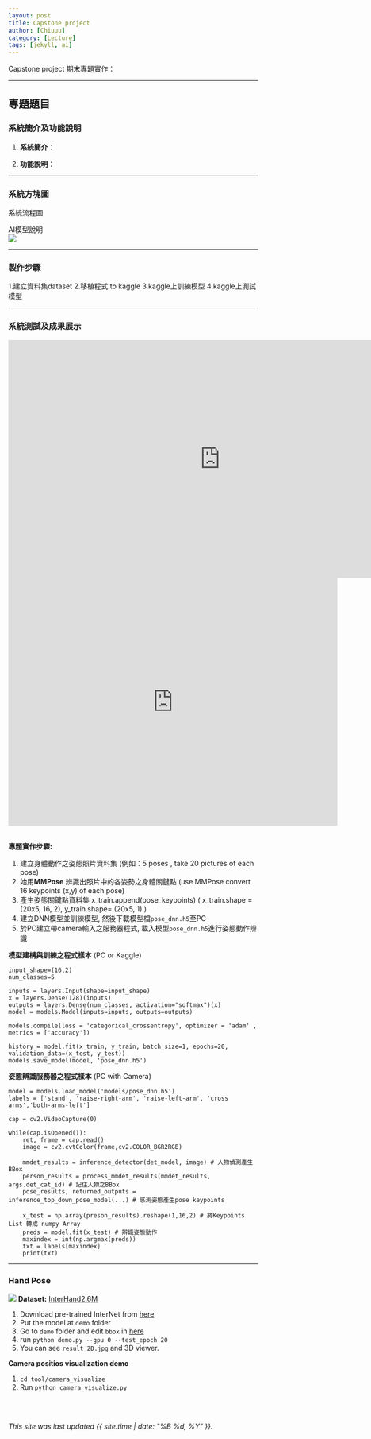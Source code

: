 ```yaml
---
layout: post
title: Capstone project 
author: [Chiuuu]
category: [Lecture]
tags: [jekyll, ai]
---
```


Capstone project 期末專題實作：

---
##  專題題目


### 系統簡介及功能說明

1. **系統簡介**：


2. **功能說明**：

---
### 系統方塊圖
系統流程圖<br>
![]()

AI模型說明<br>
![](https://github.com/Chiuuuuu/AI/blob/gh-pages/images/stock_dqn.png?raw=true)

---
### 製作步驟

1.建立資料集dataset
2.移植程式 to kaggle
3.kaggle上訓練模型
4.kaggle上測試模型

---
### 系統測試及成果展示
<iframe width="853" height="480" src="https://www.youtube.com/embed/oWdbG_mnx7w" title="去霍格華滋學院當最惡學姊的一天🐍！" frameborder="0" allow="accelerometer; autoplay; clipboard-write; encrypted-media; gyroscope; picture-in-picture" allowfullscreen></iframe>
<iframe width="664" height="498" src="https://www.youtube.com/embed/OP5HcXJg2Aw?list=PLJV_el3uVTsMhtt7_Y6sgTHGHp1Vb2P2J" title="【機器學習2021】卷積神經網路 (Convolutional Neural Networks, CNN)" frameborder="0" allow="accelerometer; autoplay; clipboard-write; encrypted-media; gyroscope; picture-in-picture" allowfullscreen></iframe>
<br>
<br>


**專題實作步驟:**
1. 建立身體動作之姿態照片資料集 (例如：5 poses , take 20 pictures of each pose)<br>
2. 始用**MMPose** 辨識出照片中的各姿勢之身體關鍵點 (use MMPose convert 16 keypoints (x,y) of each pose)<br>
3. 產生姿態關鍵點資料集 x_train.append(pose_keypoints) ( x_train.shape = (20x5, 16, 2), y_train.shape= (20x5, 1) )<br>
4. 建立DNN模型並訓練模型, 然後下載模型檔`pose_dnn.h5`至PC <br>
5. 於PC建立帶camera輸入之服務器程式, 載入模型`pose_dnn.h5`進行姿態動作辨識 <br>

**模型建構與訓練之程式樣本** (PC or Kaggle)<br>

```
input_shape=(16,2)
num_classes=5

inputs = layers.Input(shape=input_shape)
x = layers.Dense(128)(inputs)
outputs = layers.Dense(num_classes, activation="softmax")(x)
model = models.Model(inputs=inputs, outputs=outputs)

models.compile(loss = 'categorical_crossentropy', optimizer = 'adam' , metrics = ['accuracy'])

history = model.fit(x_train, y_train, batch_size=1, epochs=20, validation_data=(x_test, y_test))
models.save_model(model, 'pose_dnn.h5')
```

**姿態辨識服務器之程式樣本** (PC with Camera)<br>

```
model = models.load_model('models/pose_dnn.h5')
labels = ['stand', 'raise-right-arm', 'raise-left-arm', 'cross arms','both-arms-left']

cap = cv2.VideoCapture(0)

while(cap.isOpened()):
    ret, frame = cap.read()
    image = cv2.cvtColor(frame,cv2.COLOR_BGR2RGB)
    
    mmdet_results = inference_detector(det_model, image) # 人物偵測產生BBox
    person_results = process_mmdet_results(mmdet_results, args.det_cat_id) # 記住人物之BBox  
    pose_results, returned_outputs = inference_top_down_pose_model(...) # 感測姿態產生pose keypoints
    
    x_test = np.array(preson_results).reshape(1,16,2) # 將Keypoints List 轉成 numpy Array
    preds = model.fit(x_test) # 辨識姿態動作
    maxindex = int(np.argmax(preds))
    txt = labels[maxindex]
    print(txt)
```



---
### Hand Pose
![](https://github.com/facebookresearch/InterHand2.6M/blob/main/assets/teaser.gif?raw=true)
**Dataset:** [InterHand2.6M](https://github.com/facebookresearch/InterHand2.6M)<br>

1. Download pre-trained InterNet from [here](https://drive.google.com/drive/folders/1BET1f5p2-1OBOz6aNLuPBAVs_9NLz5Jo?usp=sharing)
2. Put the model at `demo` folder
3. Go to `demo` folder and edit `bbox` in [here](https://github.com/facebookresearch/InterHand2.6M/blob/5de679e614151ccfd140f0f20cc08a5f94d4b147/demo/demo.py#L74)
4. run `python demo.py --gpu 0 --test_epoch 20`
5. You can see `result_2D.jpg` and 3D viewer.

**Camera positios visualization demo**
1. `cd tool/camera_visualize`
2. Run `python camera_visualize.py`


<br>
<br>

*This site was last updated {{ site.time | date: "%B %d, %Y" }}.*

